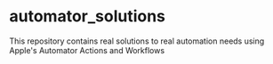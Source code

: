 automator_solutions
===================

This repository contains real solutions to real automation needs using Apple's Automator Actions and Workflows
